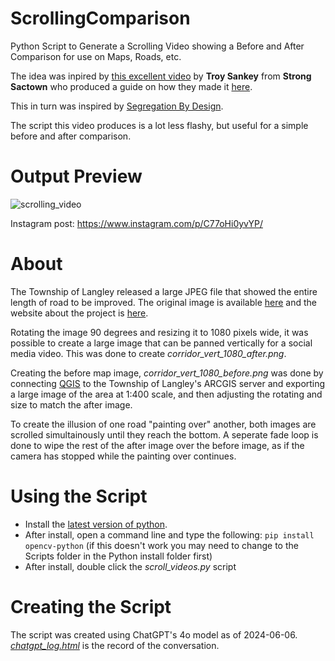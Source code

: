 # ScrollingComparison
Python Script to Generate a Scrolling Video showing a Before and After Comparison for use on Maps, Roads, etc. 

The idea was inpired by [this excellent video](https://www.reddit.com/r/Sacramento/comments/1d31ziz/a_reminder_of_what_freeways_and_urban_renewal/) by **Troy Sankey** from **Strong Sactown** who produced a guide on how they made it [here](https://www.strongsactown.org/2024/06/02/how-to-make-freeway-before-after-animations/).

This in turn was inspired by [Segregation By Design](https://www.segregationbydesign.com/).

The script this video produces is a lot less flashy, but useful for a simple before and after comparison.

# Output Preview
![scrolling_video](https://github.com/StrongTownsLangley/ScrollingComparison/assets/160652425/2d55c810-282d-449c-adb8-e49fb9c2c0f1)

Instagram post: https://www.instagram.com/p/C77oHi0yvYP/

# About
The Township of Langley released a large JPEG file that showed the entire length of road to be improved. The original image is available [here](https://www.tol.ca/en/connect/resources/get-involved/engage-tol/2024/216-Complete-Streets-Project/216-Corridor-Map_r5_Full-Corridor.jpg) and the website about the project is [here](https://www.tol.ca/en/connect/216-street-complete-street-project.aspx).

Rotating the image 90 degrees and resizing it to 1080 pixels wide, it was possible to create a large image that can be panned vertically for a social media video. This was done to create *corridor_vert_1080_after.png*.

Creating the before map image, *corridor_vert_1080_before.png* was done by connecting [QGIS](https://www.qgis.org/) to the Township of Langley's ARCGIS server and exporting a large image of the area at 1:400 scale, and then adjusting the rotating and size to match the after image.

To create the illusion of one road "painting over" another, both images are scrolled simultainously until they reach the bottom.
A seperate fade loop is done to wipe the rest of the after image over the before image, as if the camera has stopped while the painting over continues.

# Using the Script

* Install the [latest version of python](https://www.python.org/).
* After install, open a command line and type the following:
`pip install opencv-python`
(if this doesn't work you may need to change to the Scripts folder in the Python install folder first)
* After install, double click the *scroll_videos.py* script

# Creating the Script

The script was created using ChatGPT's 4o model as of 2024-06-06. *[chatgpt_log.html](https://htmlpreview.github.io/?[https://github.com/bartaz/impress.js/blob/master/index.html#/bored](https://github.com/StrongTownsLangley/ScrollingComparison/blob/main/chatgpt_log.html))* is the record of the conversation.
